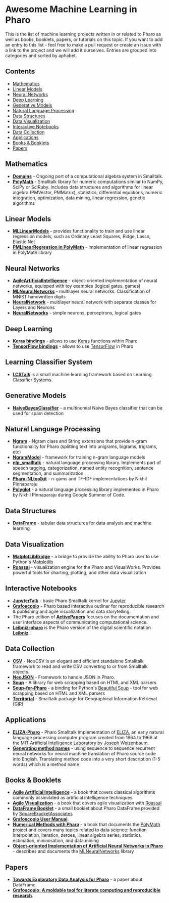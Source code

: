 # Awesome Machine Learning in Pharo

This is the list of machine learning projects written in or related to Pharo as well as books, booklets, papers, or tutorials on this topic. If you want to add an entry to this list - feel free to make a pull request or create an issue with a link to the project and we will add it ourselves. Entries are grouped into categories and sorted by aphabet.

## Contents

* [Mathematics](#mathematics)
* [Linear Models](#linear-models)
* [Neural Networks](#neural-networks)
* [Deep Learning](#deep-learning)
* [Generative Models](#generative-models)
* [Natural Language Processing](#natural-language-processing)
* [Data Structures](#data-structures)
* [Data Visualization](#data-visualization)
* [Interactive Notebooks](#interactive-notebooks)
* [Data Collection](#data-collection)
* [Applications](#applications)
* [Books & Booklets](#books--booklets)
* [Papers](#papers)

## Mathematics

* **[Domains](https://github.com/PolyMathOrg/Domains)** - Ongoing port of a computational algebra system in Smalltalk.
* **[PolyMath](https://github.com/PolyMathOrg/PolyMath)** - Smalltalk library for numeric computations similar to NumPy, SciPy or SciRuby. Includes data structures and algorithms for linear algebra (PMVector, PMMatrix), statistics, differential equations, numeric integration, optimization, data mining, linear regression, genetic algorithms

## Linear Models

* **[MLLinearModels](https://github.com/AndriySkol/MLLinearModels)** - provides functionality to train and use linear regression models, such as Ordinary Least Squares, Ridge, Lasso, Elastic Net
* **[PMLinearRegression in PolyMath](https://github.com/PolyMathOrg/PolyMath)** - implementation of linear regression in PolyMath library

## Neural Networks

* **[AgileArtificialIntelligence](http://smalltalkhub.com/#!/~abergel/AgileArtificialIntelligence)** - object-oriented implementation of neural networks, equipped with toy examples (logical gates, games)
* **[MLNeuralNetworks](https://github.com/olekscode/MLNeuralNetwork)** - multilayer neural networks. Classification of MNIST handwritten digits
* **[NeuralNetwork](https://github.com/vanor/NeuralNetwork)** - multilayer neural network with separate classes for Layers and Neurons
* **[NeuralNetworks](http://smalltalkhub.com/#!/~abergel/NeuralNetworks)** - simple neurons, perceptrons, logical gates

## Deep Learning

* **[Keras bindings](https://github.com/ObjectProfile/KerasWrapper)** - allows to use [Keras](https://keras.io/) functions within Pharo
* **[TensorFlow bindings](https://github.com/PolyMathOrg/libtensorflow-pharo-bindings)** - allows to use [TensorFlow](https://www.tensorflow.org/) in Pharo

## Learning Classifier System

* **[LCSTalk](http://www.squeaksource.com/LCSTalk.html)** is a small machine learning framework based on Learning Classifier Systems. 

## Generative Models

* **[NaiveBayesClassifier](https://github.com/olekscode/NaiveBayesClassifier)** - a multinomial Naive Bayes classifier that can be used for spam detection

## Natural Language Processing

* **[Ngram](https://github.com/olekscode/Ngram)** - Ngram class and String extensions that provide n-gram functionality for Pharo (splitting text into unigrams, bigrams, trigrams, etc)
* **[NgramModel](https://github.com/olekscode/NgramModel)** - framework for training n-gram language models
* **[nlp_smalltalk](https://github.com/mark-watson/nlp_smalltalk)** - natural language processing library. Implements part of speech tagging, categorization, named entity recognition, sentence segmentation, and summarization
* **[Pharo-NLtoolkit](https://github.com/nikhilpinnaparaju/Pharo-NLtoolkit)** - n-gams and TF-IDF implementations by Nikhil Pinnaparaju
* **[Polyglot](https://github.com/PolyMathOrg/Polyglot)** - a natural language processing library implemented in Pharo by Nikhil Pinnaparaju during Google Summer of Code.

## Data Structures

* **[DataFrame](https://github.com/PolyMathOrg/DataFrame)** - tabular data structures for data analysis and machine learning

## Data Visualization

* **[MatplotLibBridge](https://github.com/juliendelplanque/MatplotLibBridge)** - a bridge to provide the ability to Pharo user to use Python's [Matplotlib](https://matplotlib.org/)
* **[Roassal](https://github.com/ObjectProfile/Roassal2)** - visualization engine for the Pharo and VisualWorks. Provides powerful tools for charting, plotting, and other data visualization

## Interactive Notebooks

* **[JupyterTalk](https://github.com/jmari/JupyterTalk)** - basic Pharo Smalltalk kernel for [Jupyter](http://jupyter.org/)
* **[Grafoscopio](https://mutabit.com/grafoscopio/index.en.html)** - Pharo based interactive outliner for reproducible research & publishing and agile visualization and data storytelling.
* The Pharo edition of **[ActivePapers](https://github.com/activepapers/activepapers-pharo)** focuses on the documentation and user interface aspects of communicating computational science.
* **[Leibniz-pharo](https://github.com/khinsen/leibniz-pharo)** is the Pharo version of the digital scientific notation **[Leibniz](https://github.com/khinsen/leibniz)**.

## Data Collection

* **[CSV](https://github.com/svenvc/NeoCSV)** - NeoCSV is an elegant and efficient standalone Smalltalk framework to read and write CSV converting to or from Smalltalk objects.
* **[NeoJSON](https://github.com/svenvc/NeoJSON)** - Framework to handle JSON in Pharo.
* **[Soup](https://github.com/Ducasse/Soup)** - A library for web scrapping based on HTML and XML parsers
* **[Soup-for-Pharo](https://github.com/seandenigris/Soup-for-Pharo)** - a binding for Python's [Beautiful Soup](https://www.crummy.com/software/BeautifulSoup/) - tool for web scrapping based on HTML and XML parsers
* **[Territorial](https://github.com/hernanmd/Territorial)** - Smalltalk package for Geographical Information Retrieval (GIR)

## Applications

* **[ELIZA-Pharo](https://github.com/brackendev/ELIZA-Pharo)** - Pharo Smalltalk implementation of [ELIZA](https://en.wikipedia.org/wiki/ELIZA), an early natural language processing computer program created from 1964 to 1966 at the [MIT Artificial Intelligence Laboratory](https://www.csail.mit.edu/) by [Joseph Weizenbaum](https://en.wikipedia.org/wiki/Joseph_Weizenbaum).
* **[Generating method names](https://github.com/ObjectProfile/GeneratingMethodNames)** - using sequence to sequence recurrent neural networks for neural machine translation of Pharo source code into English. Translating method code into a very short description (1-5 words) which is a method name

## Books & Booklets

* **[Agile Artificial Intelligence](https://agileartificialintelligence.github.io/)** - a book that covers classical algorithms commonly assimilated as artificial intelligence techniques
* **[Agile Visualization](http://agilevisualization.com/)** - a book that covers agile visualization with [Roassal](https://github.com/ObjectProfile/Roassal2)
* **[DataFrame Booklet](https://github.com/SquareBracketAssociates/Booklet-DataFrame)** - a small booklet about Pharo DataFrame provided by [SquareBracketAssociates](https://github.com/SquareBracketAssociates)
* **[Grafoscopio User Manual](https://zenodo.org/record/1974261)**.
* **[Numerical Methods with Pharo](https://books.pharo.org/numerical-methods/)** - a book that documents the [PolyMath](https://github.com/PolyMathOrg/PolyMath) project and covers many topics related to data science: function interpolation, iteration, zeroes, linear algebra series, statistics, estimation, minimisation, and data mining
* **[Object-oriented Implementation of Artificial Neural Networks in Pharo](https://github.com/olekscode/MLNeuralNetwork-Doc)** - describes and documents the [MLNeuralNetworks](https://github.com/olekscode/MLNeuralNetwork) library

## Papers

* **[Towards Exploratory Data Analysis for Pharo](https://dl.acm.org/citation.cfm?id=3139918)** - a paper about DataFrame.
* **[Grafoscopio: A moldable tool for literate computing and reproducible research](http://joss.theoj.org/papers/c92ed13fa746bc681081f9b31678841b)**.
